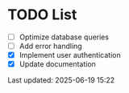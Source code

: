 # TODO List

- [ ] Optimize database queries
- [ ] Add error handling
- [x] Implement user authentication
- [x] Update documentation

Last updated: 2025-06-19 15:22
